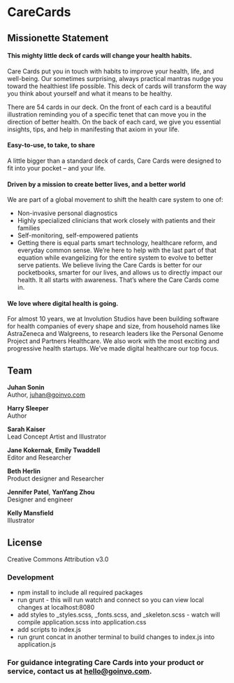 CareCards
=============


## Missionette Statement

#### This mighty little deck of cards will change your health habits.

Care Cards put you in touch with habits to improve your health, life, and well-being. Our sometimes surprising, always practical  mantras nudge you toward the healthiest life possible. This deck of cards will transform the way you think about yourself and what it means to be healthy.

There are 54 cards in our deck. On the front of each card is a beautiful illustration reminding you of a specific tenet that can move you in the direction of better health. On the back of each card, we give you essential insights, tips, and help in manifesting that axiom in your life.

#### Easy-to-use, to take, to share

A little bigger than a standard deck of cards, Care Cards were designed to fit into your pocket – and your life.

#### Driven by a mission to create better lives, and a better world

We are part of a global movement to shift the health care system to one of:

* Non-invasive personal diagnostics
* Highly specialized clinicians that work closely with patients and their families
* Self-monitoring, self-empowered patients
* Getting there is equal parts smart technology, healthcare reform, and everyday common sense. We’re here to help with the last part of that equation while evangelizing for the entire system to evolve to better serve patients. We believe living the Care Cards is better for our pocketbooks, smarter for our lives, and allows us to directly impact our health. It all starts with awareness. That’s where the Care Cards come in.

#### We love where digital health is going.

For almost 10 years, we at Involution Studios have been building software for health companies of every shape and size, from household names like AstraZeneca and Walgreens, to research leaders like the Personal Genome Project and Partners Healthcare. We also work with the most exciting and progressive health startups. We’ve made digital healthcare our top focus.


## Team

**Juhan Sonin**<br>
Author, [juhan@goinvo.com](mailto:juhan@goinvo.com)

**Harry Sleeper**<br>
Author

**Sarah Kaiser**<br>
Lead Concept Artist and Illustrator

**Jane Kokernak**, **Emily Twaddell**<br>
Editor and Researcher

**Beth Herlin**<br>
Product designer and Researcher

**Jennifer Patel**, **YanYang Zhou**<br>
Designer and engineer

**Kelly Mansfield**<br>
Illustrator


## License
Creative Commons Attribution v3.0


### Development
* npm install to include all required packages
* run grunt - this will run watch and connect so you can view local changes at localhost:8080
* add styles to _styles.scss,  _fonts.scss, and _skeleton.scss - watch will compile application.scss into application.css
* add scripts to index.js
* run grunt concat in another terminal to build changes to index.js into application.js 

### For guidance integrating Care Cards into your product or service, contact us at hello@goinvo.com. ###
